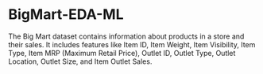 # BigMart-EDA-ML
The Big Mart dataset contains information about products in a store and their sales. It includes features like Item ID, Item Weight, Item Visibility, Item Type, Item MRP (Maximum Retail Price), Outlet ID, Outlet Type, Outlet Location, Outlet Size, and Item Outlet Sales.
